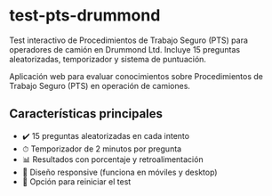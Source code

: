 # test-pts-drummond
Test interactivo de Procedimientos de Trabajo Seguro (PTS) para operadores de camión en Drummond Ltd. Incluye 15 preguntas aleatorizadas, temporizador y sistema de puntuación.


Aplicación web para evaluar conocimientos sobre Procedimientos de Trabajo Seguro (PTS) en operación de camiones.

## Características principales
- ✔️ 15 preguntas aleatorizadas en cada intento
- ⏱ Temporizador de 2 minutos por pregunta
- 📊 Resultados con porcentaje y retroalimentación
- 🎨 Diseño responsive (funciona en móviles y desktop)
- 🔄 Opción para reiniciar el test

